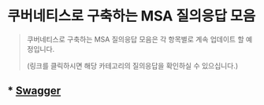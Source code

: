 # 쿠버네티스로 구축하는 MSA 질의응답 모음
> 쿠버네티스로 구축하는 MSA 질의응답 모음은 각 항목별로 계속 업데이트 할 예정입니다.
>
> (링크를 클릭하시면 해당 카테고리의 질의응답을 확인하실 수 있으십니다.)
## * [Swagger](QnA/Swagger.md)